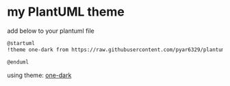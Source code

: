 # my PlantUML theme

add below to your plantuml file

```txt
@startuml
!theme one-dark from https://raw.githubusercontent.com/pyar6329/plantuml-themes/main/themes

@enduml
```

using theme: [one-dark](https://github.com/ptrkcsk/one-dark-plantuml-theme)
